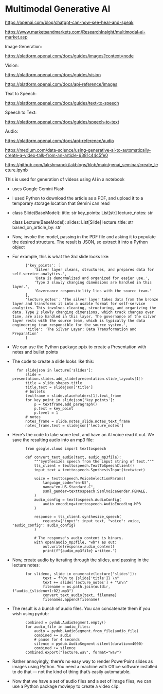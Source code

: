 # Multimodal Generative AI

https://openai.com/blog/chatgpt-can-now-see-hear-and-speak

https://www.marketsandmarkets.com/ResearchInsight/multimodal-ai-market.asp

Image Generation:

https://platform.openai.com/docs/guides/images?context=node

Vision:

https://platform.openai.com/docs/guides/vision

https://platform.openai.com/docs/api-reference/images

Text to Speech:

https://platform.openai.com/docs/guides/text-to-speech

Speech to Text:

https://platform.openai.com/docs/guides/speech-to-text


Audio:

https://platform.openai.com/docs/api-reference/audio





https://medium.com/data-science/using-generative-ai-to-automatically-create-a-video-talk-from-an-article-6381c44c5fe0


https://github.com/lakshmanok/lakblogs/blob/main/genai_seminar/create_lecture.ipynb

This is used for generation of videos using AI in a notebook

- uses Google Gemini Flash
- I used Python to download the article as a PDF, and upload it to a temporary storage location that Gemini can read
- 
    class Slide(BaseModel):
        title: str
        key_points: List[str]
        lecture_notes: str

    class Lecture(BaseModel):
        slides: List[Slide]
        lecture_title: str
        based_on_article_by: str

- Now, invoke the model, passing in the PDF file and asking it to populate the desired structure. The result is JSON, so extract it into a Python object
- For example, this is what the 3rd slide looks like:

            {'key_points': [
                'Silver layer cleans, structures, and prepares data for self-service analytics.',
                'Data is denormalized and organized for easier use.',
                'Type 2 slowly changing dimensions are handled in this layer.',
                'Governance responsibility lies with the source team.'
            ],
            'lecture_notes': 'The silver layer takes data from the bronze layer and transforms it into a usable format for self-service analytics. This involves cleaning, structuring, and organizing the data. Type 2 slowly changing dimensions, which track changes over time, are also handled in this layer. The governance of the silver layer rests with the source team, which is typically the data engineering team responsible for the source system.',
            'title': 'The Silver Layer: Data Transformation and Preparation'
            }

- We can use the Python package pptx to create a Presentation with notes and bullet points
- The code to create a slide looks like this:

        for slidejson in lecture['slides']:
            slide = presentation.slides.add_slide(presentation.slide_layouts[1])
            title = slide.shapes.title
            title.text = slidejson['title']
            # bullets
            textframe = slide.placeholders[1].text_frame
            for key_point in slidejson['key_points']:
                p = textframe.add_paragraph()
                p.text = key_point
                p.level = 1
            # notes
            notes_frame = slide.notes_slide.notes_text_frame
            notes_frame.text = slidejson['lecture_notes']



- Here’s the code to take some text, and have an AI voice read it out. We save the resulting audio into an mp3 file:

            from google.cloud import texttospeech

            def convert_text_audio(text, audio_mp3file):
                """Synthesizes speech from the input string of text."""
                tts_client = texttospeech.TextToSpeechClient()    
                input_text = texttospeech.SynthesisInput(text=text)
                
                voice = texttospeech.VoiceSelectionParams(
                    language_code="en-US",
                    name="en-US-Standard-C",
                    ssml_gender=texttospeech.SsmlVoiceGender.FEMALE,
                )
                audio_config = texttospeech.AudioConfig(
                    audio_encoding=texttospeech.AudioEncoding.MP3
                )

                response = tts_client.synthesize_speech(
                    request={"input": input_text, "voice": voice, "audio_config": audio_config}
                )

                # The response's audio_content is binary.
                with open(audio_mp3file, "wb") as out:
                    out.write(response.audio_content)
                    print(f"{audio_mp3file} written.")

- Now, create audio by iterating through the slides, and passing in the lecture notes:

            for slideno, slide in enumerate(lecture['slides']):
                    text = f"On to {slide['title']} \n"
                    text += slide['lecture_notes'] + "\n\n"
                    filename = os.path.join(outdir, f"audio_{slideno+1:02}.mp3")
                    convert_text_audio(text, filename)
                    filenames.append(filename)

- The result is a bunch of audio files. You can concatenate them if you wish using pydub:

            combined = pydub.AudioSegment.empty()
            for audio_file in audio_files:
                audio = pydub.AudioSegment.from_file(audio_file)
                combined += audio
                # pause for 4 seconds
                silence = pydub.AudioSegment.silent(duration=4000)
                combined += silence
            combined.export("lecture.wav", format="wav")



- Rather annoyingly, there’s no easy way to render PowerPoint slides as images using Python. You need a machine with Office software installed to do that — not the kind of thing that’s easily automatable.

- Now that we have a set of audio files and a set of image files, we can use a Python package moviepy to create a video clip:



